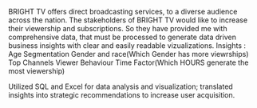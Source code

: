 BRIGHT TV offers direct broadcasting services, to a diverse audience across the nation. 
The stakeholders of BRIGHT TV would like to increase their viewership and subscriptions.
So they have provided me with comprehensive data, that must be processed to generate data driven business insights with clear and easily readable vizualizations.
 Insights :
            Age Segmentation
            Gender and race(Which Gender has more viewrships)
            Top Channels
            Viewer Behaviour
            Time Factor(Which HOURS generate the most viewership)

Utilized SQL and Excel for data analysis and visualization; translated insights into strategic recommendations to increase user acquisition.

